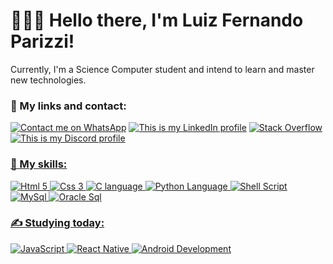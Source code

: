 # 👨🏻‍💻 Hello there, I'm Luiz Fernando Parizzi!
Currently, I'm a Science Computer student and intend to learn and master new technologies.

### 🔗 My links and contact:

<a href="wa.link/t78w1b"><img src="https://img.shields.io/badge/WhatsApp-25D366?style=for-the-badge&logo=whatsapp&logoColor=white" alt="Contact me on WhatsApp"></a> <a href="https://www.linkedin.com/in/luiz-fernando-parizzi/"><img src="https://img.shields.io/badge/LinkedIn-0077B5?style=for-the-badge&logo=linkedin&logoColor=white" alt="This is my LinkedIn profile"></a></a> <a href="https://stackoverflow.com/users/14955407/luiz-fernando-parizzi"><img src="https://img.shields.io/badge/Stack_Overflow-FE7A16?style=for-the-badge&logo=stack-overflow&logoColor=white" alt="Stack Overflow"></a> <a href="https://discordapp.com/users/141905504241713152"><img src="https://img.shields.io/badge/Discord-7289DA?style=for-the-badge&logo=discord&logoColor=white" alt="This is my Discord profile">

### 🚀 My skills:

<img src="https://img.shields.io/badge/HTML5-E34F26?style=for-the-badge&logo=html5&logoColor=white" alt="Html 5"> <img src="https://img.shields.io/badge/CSS-239120?&style=for-the-badge&logo=css3&logoColor=white" alt="Css 3"> <img src="https://img.shields.io/badge/C-00599C?style=for-the-badge&logo=c&logoColor=white" alt="C language"> <img src="https://img.shields.io/badge/Python-14354C?style=for-the-badge&logo=python&logoColor=white" alt="Python Language"> <img src="https://img.shields.io/badge/Shell_Script-121011?style=for-the-badge&logo=gnu-bash&logoColor=white" alt="Shell Script"> <img src="https://img.shields.io/badge/MySQL-00000F?style=for-the-badge&logo=mysql&logoColor=white" alt="MySql"> <img src="https://img.shields.io/badge/oracle_Sql-F80000?style=for-the-badge&logo=Oracle&logoColor=white" alt="Oracle Sql">

### ✍ Studying today:

<img src="https://img.shields.io/badge/JavaScript-F7DF1E?style=for-the-badge&logo=javascript&logoColor=black" alt="JavaScript"> <img src="https://img.shields.io/badge/React_Native-20232A?style=for-the-badge&logo=react&logoColor=61DAFB" alt="React Native"> <img src="https://img.shields.io/badge/Android-3DDC84?style=for-the-badge&logo=android&logoColor=white" alt="Android Development">
